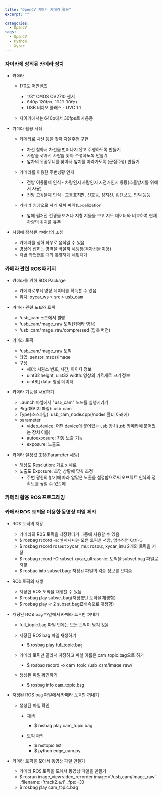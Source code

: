 ```yaml
---
title: "OpenCV 자이카 카메라 활용"
excerpt: ""

categories:
  - OpenCV
tags:
  - OpenCV
  - Python
  - Xycar
---
```

### 자이카에 장착된 카메라 장치
- 카메라
  - 170도 어안렌즈
    - 1/3" CMOS OV2710 센서
    - 640p 120fps, 1080 30fps
    - USB 비디오 클래스 - UVC 1.1
  
  - 자이카에서는 640p에서 30fps로 사용중
  
- 카메라 활용 사례
  - 카메라로 차선 등을 찾아 자율주행 구현
    - 차선 찾아서 차선을 벗어나지 않고 주행하도록 만들기
    - 사람을 찾아서 사람을 쫓아 주행하도록 만들기
    - 앞차의 뒤꽁무니를 찾아서 앞차를 따라가도록 (군집주행) 만들기
  
  - 카메라를 이용한 주변상황 인지
    - 전방 이동물체 인식 - 차량인지 사람인지 자전거인지 등등(추돌방지를 위해서 사용)
    - 전방 고정물체 인식 - 교통표지판, 신호등, 정지선, 횡단보도, 언덕 등등
  
  - 카메라 영상으로 자기 위치 파악(Localization)
    - 앞에 펼쳐진 전경을 보거나 지형 지물을 보고 지도 데이터와 비교하여 현재 차량의 위치를 유추
  
- 차량에 장착된 카메라의 조정
  - 카메라를 상하 좌우로 움직일 수 있음
  - 영상에 잡히는 영역을 적절히 세팅함(격자선을 이용)
  - 저번 작업했을 때와 동일하게 세팅하기

### 카메라 관련 ROS 패키지
- 카메라를 위한 ROS Package
  - 카메라로부터 영상 데이터를 획득할 수 있음
  - 위치: xycar_ws > src > usb_cam
  
- 카메라 관련 노드와 토픽
  - /usb_cam 노드에서 발행
  - /usb_cam/image_raw 토픽(카메라 영상)
  - /usb_cam/image_raw/compressed (압축 버전)

- 카메라 토픽
  - /usb_cam/image_raw 토픽
  - 타입: sensor_msgs/Image
  - 구성
    - 헤더: 시퀀스 번호, 시간, 아이디 정보
    - uint32 height, uint32 width: 영상의 가로세로 크기 정보
    - uint8[] data: 영상 데이터
  
- 카메라 기능을 사용하기
  - Launch 파일에서 "usb_cam" 노드를 실행시키기
  - Pkg(패키지 파일): usb_cam
  - Type(소스파일): usb_cam_node.cpp(/nodes 폴더 아래에)
  - parameter
    - video_device: 어떤 device에 붙어있는 usb 장치(usb 카메라에 붙어있는 장치 이름)
    - autoexposure: 자동 노출 기능
    - exposure: 노출도
    
- 카메라 설정값 조정(Parameter 세팅)
  - 해상도 Resolution: 가로 x 세로
  - 노출도 Exposure: 조명 상황에 맞춰 조정
    - 주변 광원의 밝기에 따라 알맞은 노출을 설정함으로써 오브젝트 인식의 정확도를 높일 수 있으메

### 카메라 활용 ROS 프로그래밍

### 카메라 ROS 토픽을 이용한 동영상 파일 제작 
- ROS 토픽의 저장
  - 카메라의 ROS 토픽을 저장했다가 나중에 사용할 수 있음
  - $ rosbag record -a: 날아다니는 모든 토픽을 저장, 멈추려면 Ctrl-C
  - $ rosbag record rosout xycar_imu: rosout, xycar_imu 2개의 토픽을 저장
  - $ rosbag record -O subset xycar_ultrasonic: 토픽을 subset.bag 파일로 저장
  - $ rosbac info subset.bag: 저장된 파일의 각종 정보를 보여줌
  
- ROS 토픽의 재생
  - 저장한 ROS 토픽을 재생할 수 있음
  - $ rosbag play subset.bag(저장했던 토픽을 재생함)
  - $ rosbag play -r 2 subset.bag(2배속으로 재생함)
  
- 저장된 ROS bag 파일에서 카메라 토픽만 꺼내기
  - full_topic.bag 파일 안에는 모든 토픽이 담겨 있음
  - 저장된 ROS bag 파일 재생하기
    - $ rosbag play full_topic.bag
    
  - 카메라 토픽만 골라서 저장하고 파일 이름은 cam_topic.bag으로 하기
    - $ rosbag record -o cam_topic /usb_cam/image_raw/
    
  - 생성된 파일 확인하기
    - $ rosbag info cam_topic.bag
  
- 저장된 ROS bag 파일에서 카메라 토픽만 꺼내기
  - 생성된 파일 확인
    - 재생
      - $ rosbag play cam_topic.bag
  
    - 토픽 확인
      - $ rostopic list
      - $ python edge_cam.py
  
- 카메라 토픽을 모아서 동영상 파일 만들기
  - 카메라 ROS 토픽을 모아서 동영상 파일을 만들기
  - $ rosrun image_view video_recorder image:='/usb_cam/image_raw' _filename:='track2.avi' _fps:=30
  - $ rosbag play cam_topic.bag